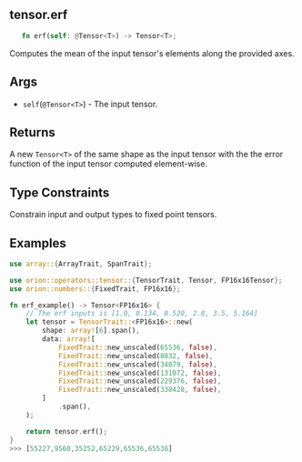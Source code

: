 ## tensor.erf

```rust 
   fn erf(self: @Tensor<T>) -> Tensor<T>;
```

Computes the mean of the input tensor's elements along the provided axes.

## Args

* `self`(`@Tensor<T>`) - The input tensor.

## Returns

A new `Tensor<T>` of the same shape as the input tensor with 
the the error function of the input tensor computed element-wise.

## Type Constraints

Constrain input and output types to fixed point tensors.

## Examples

```rust
use array::{ArrayTrait, SpanTrait};

use orion::operators::tensor::{TensorTrait, Tensor, FP16x16Tensor};
use orion::numbers::{FixedTrait, FP16x16};

fn erf_example() -> Tensor<FP16x16> {
    // The erf inputs is [1.0, 0.134, 0.520, 2.0, 3.5, 5.164]
    let tensor = TensorTrait::<FP16x16>::new(
        shape: array![6].span(),
        data: array![
            FixedTrait::new_unscaled(65536, false),
            FixedTrait::new_unscaled(8832, false),
            FixedTrait::new_unscaled(34079, false),
            FixedTrait::new_unscaled(131072, false),
            FixedTrait::new_unscaled(229376, false),
            FixedTrait::new_unscaled(338428, false),
        ]
            .span(),
    );

    return tensor.erf();
}
>>> [55227,9560,35252,65229,65536,65536]
```
